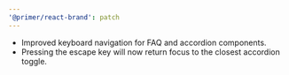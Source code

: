 ```yaml
---
'@primer/react-brand': patch
---
```


- Improved keyboard navigation for FAQ and accordion components.
- Pressing the escape key will now return focus to the closest accordion toggle.

